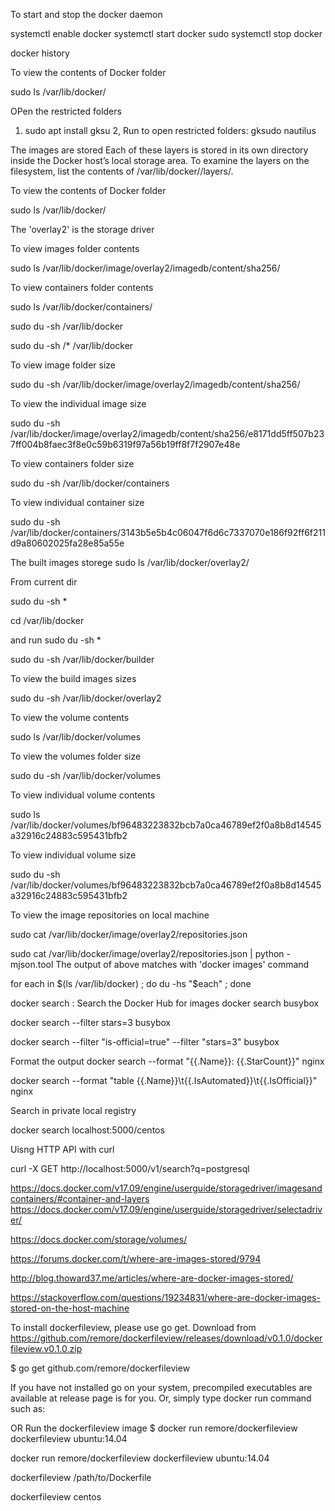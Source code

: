 
To start and stop the docker daemon

systemctl enable docker
systemctl start docker
sudo systemctl stop docker

docker history <image>



To view the contents of Docker folder

sudo ls /var/lib/docker/


OPen the restricted folders

1. sudo apt install gksu
2, Run to open restricted folders:  gksudo nautilus


The images are stored 
Each of these layers is stored in its own directory inside the Docker host’s local storage area. To examine the layers on the filesystem, list the contents of /var/lib/docker/<storage-driver>/layers/.  


 To view the contents of Docker folder

sudo ls /var/lib/docker/

The 'overlay2' is the storage driver

To view images folder contents

sudo  ls /var/lib/docker/image/overlay2/imagedb/content/sha256/

To view containers folder contents 

sudo ls /var/lib/docker/containers/

sudo du -sh /var/lib/docker

sudo du -sh /* /var/lib/docker


To view image folder  size

sudo  du -sh /var/lib/docker/image/overlay2/imagedb/content/sha256/


To view the individual image size

sudo  du -sh /var/lib/docker/image/overlay2/imagedb/content/sha256/e8171dd5ff507b237ff004b8faec3f8e0c59b6319f97a56b19ff8f7f2907e48e

To view containers folder size

sudo du -sh /var/lib/docker/containers

To view individual container size

sudo du -sh /var/lib/docker/containers/3143b5e5b4c06047f6d6c7337070e186f92ff6f211d9a80602025fa28e85a55e


The built images storege
sudo ls  /var/lib/docker/overlay2/


From current dir

sudo du -sh * 

cd /var/lib/docker

 and run sudo du -sh * 

sudo du -sh /var/lib/docker/builder

To view the build images sizes

sudo du -sh /var/lib/docker/overlay2



To view the volume contents

sudo ls /var/lib/docker/volumes

To view the volumes folder size

sudo du -sh /var/lib/docker/volumes

To view individual volume contents

sudo ls /var/lib/docker/volumes/bf96483223832bcb7a0ca46789ef2f0a8b8d14545a32916c24883c595431bfb2


To view individual volume size

sudo du -sh /var/lib/docker/volumes/bf96483223832bcb7a0ca46789ef2f0a8b8d14545a32916c24883c595431bfb2

 To view the image repositories on local machine

sudo cat /var/lib/docker/image/overlay2/repositories.json

sudo cat /var/lib/docker/image/overlay2/repositories.json | python -mjson.tool
The output of above matches with 'docker images' command


  for each in $(ls /var/lib/docker) ; do du -hs "$each" ; done


docker search : Search the Docker Hub for images
docker search busybox

docker search --filter stars=3 busybox

docker search --filter "is-official=true" --filter "stars=3" busybox

Format the output
docker search --format "{{.Name}}: {{.StarCount}}" nginx

docker search --format "table {{.Name}}\t{{.IsAutomated}}\t{{.IsOfficial}}" nginx

 Search in private local registry

docker search localhost:5000/centos

Uisng HTTP API with curl

curl -X GET http://localhost:5000/v1/search?q=postgresql


https://docs.docker.com/v17.09/engine/userguide/storagedriver/imagesandcontainers/#container-and-layers
https://docs.docker.com/v17.09/engine/userguide/storagedriver/selectadriver/


https://docs.docker.com/storage/volumes/

https://forums.docker.com/t/where-are-images-stored/9794

http://blog.thoward37.me/articles/where-are-docker-images-stored/

https://stackoverflow.com/questions/19234831/where-are-docker-images-stored-on-the-host-machine



To install dockerfileview, please use go get.
 Download from 
https://github.com/remore/dockerfileview/releases/download/v0.1.0/dockerfileview.v0.1.0.zip


$ go get github.com/remore/dockerfileview

If you have not installed go on your system, precompiled executables are available at release page is for you. Or, simply type docker run command such as:


 OR Run the dockerfileview image
$ docker run remore/dockerfileview dockerfileview ubuntu:14.04


docker run remore/dockerfileview dockerfileview ubuntu:14.04

dockerfileview /path/to/Dockerfile

dockerfileview centos
